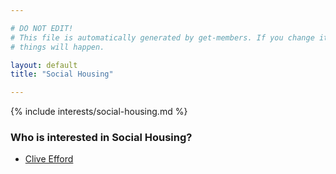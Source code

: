 ```yaml
---

# DO NOT EDIT!
# This file is automatically generated by get-members. If you change it, bad
# things will happen.

layout: default
title: "Social Housing"

---
```


{% include interests/social-housing.md %}

### Who is interested in Social Housing?


* [Clive Efford](../members/clive-efford.html)
